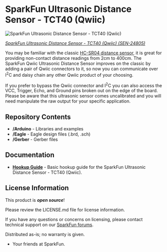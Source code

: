 SparkFun Ultrasonic Distance Sensor - TCT40 (Qwiic) 
========================================

![SparkFun Ultrasonic Distance Sensor - TCT40 (Qwiic)](https://cdn.sparkfun.com/assets/parts/2/5/0/9/7/SEN-24805-Ultrasonic-Distance-Sensor-Feature.jpg)

[*SparkFun Ultrasonic Distance Sensor - TCT40 (Qwiic) (SEN-24805)*](https://www.sparkfun.com/products/24805)

You may be familiar with the classic [HC-SR04 distance sensor](https://www.sparkfun.com/products/15569), it is great for providing non-contact distance readings from 2cm to 400cm. The SparkFun Qwiic Ultrasonic Distance Sensor improves on the classic by adding a pair of Qwiic connectors to it, so now you can communicate over I<sup>2</sup>C and daisy chain any other Qwiic product of your choosing. 

If you prefer to bypass the Qwiic connector and I<sup>2</sup>C you can also access the VCC, Trigger, Echo, and Ground pins broken out on the edge of the board. Please be aware that this ultrasonic sensor comes uncalibrated and you will need manipulate the raw output for your specific application. 

Repository Contents
-------------------

* **/Arduino** - Libraries and examples
* **/Eagle** - Eagle design files (.brd, .sch)
* **/Gerber** - Gerber files

Documentation
--------------
* **[Hookup Guide]()** - Basic hookup guide for the SparkFun Ultrasonic Distance Sensor - TCT40 (Qwiic).


License Information
-------------------

This product is _**open source**_! 

Please review the LICENSE.md file for license information. 

If you have any questions or concerns on licensing, please contact technical support on our [SparkFun forums](https://forum.sparkfun.com/viewforum.php?f=152).

Distributed as-is; no warranty is given.

- Your friends at SparkFun.




